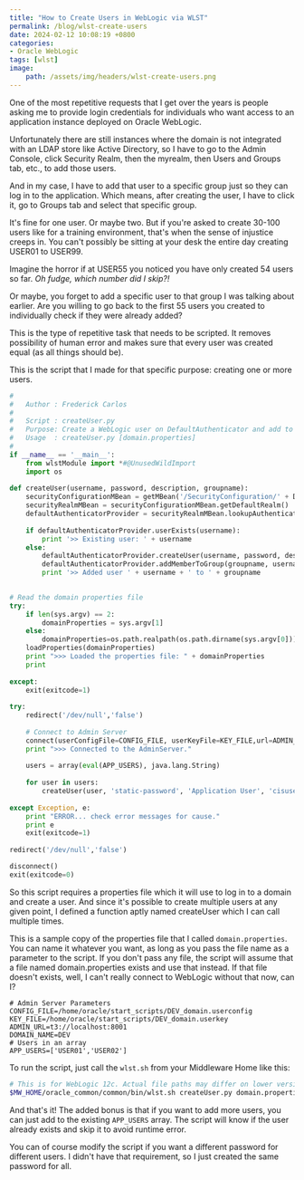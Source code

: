 ```yaml
---
title: "How to Create Users in WebLogic via WLST"
permalink: /blog/wlst-create-users
date: 2024-02-12 10:08:19 +0800
categories:
- Oracle WebLogic
tags: [wlst] 
image:
    path: /assets/img/headers/wlst-create-users.png
---
```



One of the most repetitive requests that I get over the years is people asking me to provide login credentials for individuals who want access to an application instance deployed on Oracle WebLogic.

Unfortunately there are still instances where the domain is not integrated with an LDAP store like Active Directory, so I have to go to the Admin Console, click Security Realm, then the myrealm, then Users and Groups tab, etc., to add those users.

And in my case, I have to add that user to a specific group just so they can log in to the application. Which means, after creating the user, I have to click it, go to Groups tab and select that specific group.

It's fine for one user. Or maybe two. But if you're asked to create 30-100 users like for a training environment, that's when the sense of injustice creeps in. You can't possibly be sitting at your desk the entire day creating USER01 to USER99. 

Imagine the horror if at USER55 you noticed you have only created 54 users so far. *Oh fudge, which number did I skip?!*

Or maybe, you forget to add a specific user to that group I was talking about earlier. Are you willing to go back to the first 55 users you created to individually check if they were already added?

This is the type of repetitive task that needs to be scripted. It removes possibility of human error and makes sure that every user was created equal (as all things should be).

This is the script that I made for that specific purpose: creating one or more users.

```python
#
#   Author : Frederick Carlos
#
#   Script : createUser.py
#   Purpose: Create a WebLogic user on DefaultAuthenticator and add to cisusers group
#   Usage  : createUser.py [domain.properties]
#
if __name__ == '__main__':
    from wlstModule import *#@UnusedWildImport
    import os
    
def createUser(username, password, description, groupname):
    securityConfigurationMBean = getMBean('/SecurityConfiguration/' + DOMAIN_NAME)
    securityRealmMBean = securityConfigurationMBean.getDefaultRealm()
    defaultAuthenticatorProvider = securityRealmMBean.lookupAuthenticationProvider('DefaultAuthenticator')
    
    if defaultAuthenticatorProvider.userExists(username):
        print '>> Existing user: ' + username
    else:
        defaultAuthenticatorProvider.createUser(username, password, description)
        defaultAuthenticatorProvider.addMemberToGroup(groupname, username)
        print '>> Added user ' + username + ' to ' + groupname
    

# Read the domain properties file
try:
    if len(sys.argv) == 2:
        domainProperties = sys.argv[1]
    else:
        domainProperties=os.path.realpath(os.path.dirname(sys.argv[0])) + '/domain.properties'
    loadProperties(domainProperties)
    print ">>> Loaded the properties file: " + domainProperties
    print
    
except:
    exit(exitcode=1)
    
try:
    redirect('/dev/null','false')
    
    # Connect to Admin Server
    connect(userConfigFile=CONFIG_FILE, userKeyFile=KEY_FILE,url=ADMIN_URL)
    print ">>> Connected to the AdminServer."
    
    users = array(eval(APP_USERS), java.lang.String)
    
    for user in users:
        createUser(user, 'static-password', 'Application User', 'cisusers')
    
except Exception, e:
    print "ERROR... check error messages for cause."
    print e
    exit(exitcode=1)
    
redirect('/dev/null','false')

disconnect()
exit(exitcode=0)
```

So this script requires a properties file which it will use to log in to a domain and create a user. And since it's possible to create multiple users at any given point, I defined a function aptly named createUser which I can call multiple times.

This is a sample copy of the properties file that I called `domain.properties`. You can name it whatever you want, as long as you pass the file name as a parameter to the script. If you don't pass any file, the script will assume that a file named domain.properties exists and use that instead. If that file doesn't exists, well, I can't really connect to WebLogic without that now, can I?

```properties
# Admin Server Parameters
CONFIG_FILE=/home/oracle/start_scripts/DEV_domain.userconfig
KEY_FILE=/home/oracle/start_scripts/DEV_domain.userkey
ADMIN_URL=t3://localhost:8001
DOMAIN_NAME=DEV
# Users in an array
APP_USERS=['USER01','USER02']
```

To run the script, just call the `wlst.sh` from your Middleware Home like this:

```bash
# This is for WebLogic 12c. Actual file paths may differ on lower versions.
$MW_HOME/oracle_common/common/bin/wlst.sh createUser.py domain.properties
```

And that's it! The added bonus is that if you want to add more users, you can just add to the existing `APP_USERS` array. The script will know if the user already exists and skip it to avoid runtime error.

You can of course modify the script if you want a different password for different users. I didn't have that requirement, so I just created the same password for all.